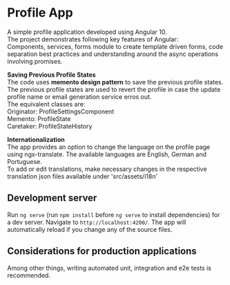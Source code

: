 # Profile App

A simple profile application developed using Angular 10.  
The project demonstrates following key features of Angular:  
Components, services, forms module to create template driven forms, code separation best practices and understanding around the async operations involving promises.

**Saving Previous Profile States**  
The code uses **memento design pattern** to save the previous profile states. The previous profile states are used to revert the profile in case the update profile name or email generation service erros out.  
The equivalent classes are:    
Originator: ProfileSettingsComponent  
Memento: ProfileState  
Caretaker: ProfileStateHistory  

**Internationalization**  
The app provides an option to change the language on the profile page using ngx-translate.  The available languages are English, German and Portuguese.  
To add or edit translations, make necessary changes in the respective translation json files available under 'src/assets/i18n'


## Development server

Run `ng serve` (run `npm install` before `ng serve` to install dependencies) for a dev server. Navigate to `http://localhost:4200/`. The app will automatically reload if you change any of the source files.

## Considerations for production applications

Among other things, writing automated unit, integration and e2e tests is recommended.
